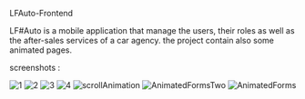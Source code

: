 LFAuto-Frontend

LF#Auto is a mobile application that manage the users, their roles as well as the after-sales services of a car agency. the project contain also some animated pages. 

screenshots :

![1](https://user-images.githubusercontent.com/43273806/74720763-92a1a480-5236-11ea-892d-b87a17ebcb5e.png)
![2](https://user-images.githubusercontent.com/43273806/74720774-96352b80-5236-11ea-8dbf-30412e39fceb.png)
![3](https://user-images.githubusercontent.com/43273806/74720785-9c2b0c80-5236-11ea-9135-2c6903d3689e.png)
![4](https://user-images.githubusercontent.com/43273806/74720800-a0efc080-5236-11ea-92ed-997e3c4e2355.png)
![scrollAnimation](https://user-images.githubusercontent.com/43273806/74720815-a6e5a180-5236-11ea-85fa-a340694a98eb.gif)
![AnimatedFormsTwo](https://user-images.githubusercontent.com/43273806/74720825-a9e09200-5236-11ea-9b12-6fe4cddb24ab.gif)
![AnimatedForms](https://user-images.githubusercontent.com/43273806/74720855-b664ea80-5236-11ea-8198-7fafc8346123.gif)
